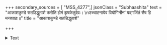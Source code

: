 +++
secondary_sources = [ "MSS_4277",]
jsonClass = "Subhaashita"
text = "आकाशकुण्डे सतडिद्धुताशे करोति होमं झषकेतुदेवः।  \nउच्चाटनायेव वियोगिनीनां यद्गर्जितं सैष हि मन्त्रपाठः॥"
title = "आकाशकुण्डे सतडिद्धुताशे"

+++

<details><summary>Text</summary>

आकाशकुण्डे सतडिद्धुताशे करोति होमं झषकेतुदेवः।  
उच्चाटनायेव वियोगिनीनां यद्गर्जितं सैष हि मन्त्रपाठः॥
</details>
